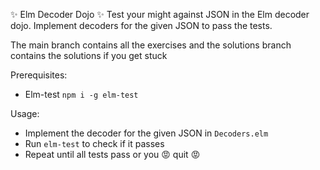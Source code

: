 :sparkles: Elm Decoder Dojo :sparkles:
Test your might against JSON in the Elm decoder dojo. Implement decoders for the given JSON to pass the tests.

The main branch contains all the exercises and the solutions branch contains the solutions if you get stuck

Prerequisites:
- Elm-test `npm i -g elm-test`

Usage: 
- Implement the decoder for the given JSON in `Decoders.elm`
- Run `elm-test` to check if it passes
- Repeat until all tests pass or you :rage: quit :rage:
